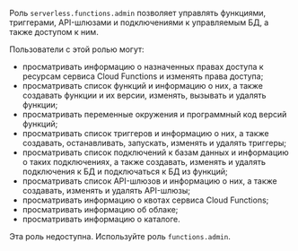 Роль `serverless.functions.admin` позволяет управлять функциями, триггерами, API-шлюзами и подключениями к управляемым БД, а также доступом к ним.

Пользователи с этой ролью могут:
* просматривать информацию о назначенных правах доступа к ресурсам сервиса Cloud Functions и изменять права доступа;
* просматривать список функций и информацию о них, а также создавать функции и их версии, изменять, вызывать и удалять функции;
* просматривать переменные окружения и программный код версий функций;
* просматривать список триггеров и информацию о них, а также создавать, останавливать, запускать, изменять и удалять триггеры;
* просматривать список подключений к базам данных и информацию о таких подключениях, а также создавать, изменять и удалять подключения к БД и подключаться к БД из функций;
* просматривать список API-шлюзов и информацию о них, а также создавать, изменять и удалять API-шлюзы;
* просматривать информацию о квотах сервиса Cloud Functions;
* просматривать информацию об облаке;
* просматривать информацию о каталоге.

Эта роль недоступна. Используйте роль `functions.admin`.